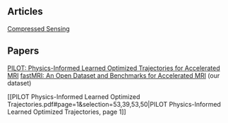 ## Articles
 [Compressed Sensing](https://en.wikipedia.org/wiki/Compressed_sensing)
## Papers
[PILOT: Physics-Informed Learned Optimized Trajectories for Accelerated MRI](https://arxiv.org/abs/1909.05773)
[fastMRI: An Open Dataset and Benchmarks for Accelerated MRI](https://arxiv.org/pdf/1811.08839) (our dataset)

[[PILOT  Physics-Informed Learned Optimized Trajectories.pdf#page=1&selection=53,39,53,50|PILOT  Physics-Informed Learned Optimized Trajectories, page 1]]